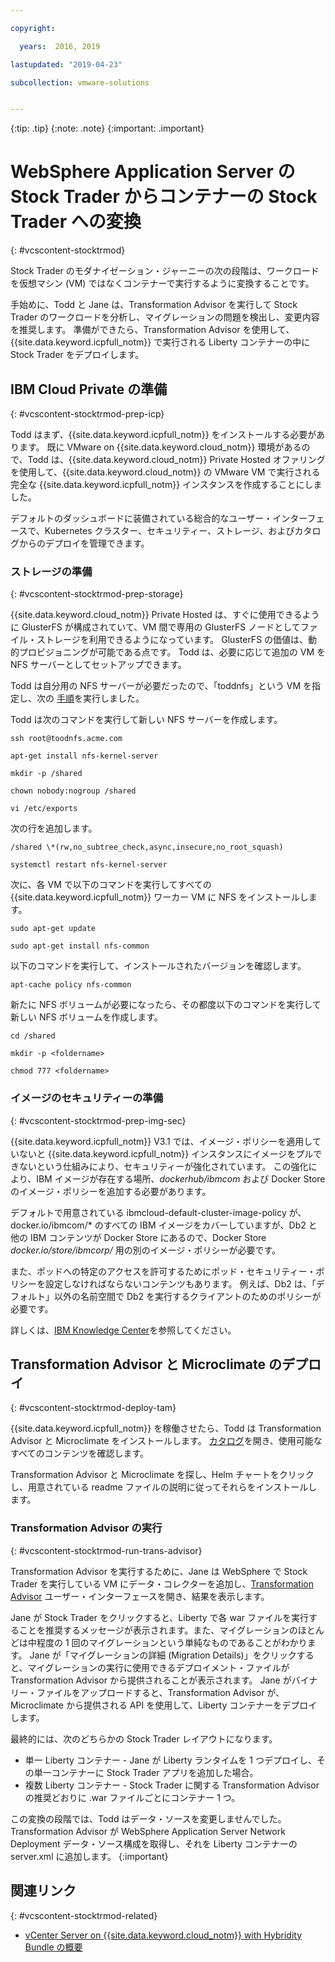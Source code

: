 ```yaml
---

copyright:

  years:  2016, 2019

lastupdated: "2019-04-23"

subcollection: vmware-solutions


---
```


{:tip: .tip}
{:note: .note}
{:important: .important}

# WebSphere Application Server の Stock Trader からコンテナーの Stock Trader への変換
{: #vcscontent-stocktrmod}

Stock Trader のモダナイゼーション・ジャーニーの次の段階は、ワークロードを仮想マシン (VM) ではなくコンテナーで実行するように変換することです。

手始めに、Todd と Jane は、Transformation Advisor を実行して Stock Trader のワークロードを分析し、マイグレーションの問題を検出し、変更内容を推奨します。 準備ができたら、Transformation Advisor を使用して、{{site.data.keyword.icpfull_notm}} で実行される Liberty コンテナーの中に Stock Trader をデプロイします。

## IBM Cloud Private の準備
{: #vcscontent-stocktrmod-prep-icp}

Todd はまず、{{site.data.keyword.icpfull_notm}} をインストールする必要があります。 既に VMware on {{site.data.keyword.cloud_notm}} 環境があるので、Todd は、{{site.data.keyword.cloud_notm}} Private Hosted オファリングを使用して、{{site.data.keyword.cloud_notm}} の VMware VM で実行される完全な {{site.data.keyword.icpfull_notm}} インスタンスを作成することにしました。

デフォルトのダッシュボードに装備されている総合的なユーザー・インターフェースで、Kubernetes クラスター、セキュリティー、ストレージ、およびカタログからのデプロイを管理できます。

### ストレージの準備
{: #vcscontent-stocktrmod-prep-storage}

{{site.data.keyword.cloud_notm}} Private Hosted は、すぐに使用できるように GlusterFS が構成されていて、VM 間で専用の GlusterFS ノードとしてファイル・ストレージを利用できるようになっています。 GlusterFS の価値は、動的プロビジョニングが可能である点です。 Todd は、必要に応じて追加の VM を NFS サーバーとしてセットアップできます。

Todd は自分用の NFS サーバーが必要だったので、「toddnfs」という VM を指定し、次の
[手順](https://help.ubuntu.com/community/SettingUpNFSHowTo)を実行しました。

Todd は次のコマンドを実行して新しい NFS サーバーを作成します。

`ssh root@toodnfs.acme.com`

`apt-get install nfs-kernel-server`

`mkdir -p /shared`

`chown nobody:nogroup /shared`

`vi /etc/exports`

次の行を追加します。

`/shared \*(rw,no_subtree_check,async,insecure,no_root_squash)`

`systemctl restart nfs-kernel-server`

次に、各 VM で以下のコマンドを実行してすべての {{site.data.keyword.icpfull_notm}} ワーカー VM に NFS をインストールします。

`sudo apt-get update`

`sudo apt-get install nfs-common`

以下のコマンドを実行して、インストールされたバージョンを確認します。

`apt-cache policy nfs-common`

新たに NFS ボリュームが必要になったら、その都度以下のコマンドを実行して新しい NFS ボリュームを作成します。

`cd /shared`

`mkdir -p <foldername>`

`chmod 777 <foldername>`

### イメージのセキュリティーの準備
{: #vcscontent-stocktrmod-prep-img-sec}

{{site.data.keyword.icpfull_notm}} V3.1 では、イメージ・ポリシーを適用していないと {{site.data.keyword.icpfull_notm}} インスタンスにイメージをプルできないという仕組みにより、セキュリティーが強化されています。 この強化により、IBM イメージが存在する場所、*dockerhub/ibmcom* および Docker Store のイメージ・ポリシーを追加する必要があります。

デフォルトで用意されている ibmcloud-default-cluster-image-policy が、docker.io/ibmcom/\* のすべての IBM イメージをカバーしていますが、Db2 と他の IBM コンテンツが Docker Store にあるので、Docker Store  *docker.io/store/ibmcorp/* 用の別のイメージ・ポリシーが必要です。

また、ポッドへの特定のアクセスを許可するためにポッド・セキュリティー・ポリシーを設定しなければならないコンテンツもあります。 例えば、Db2 は、「デフォルト」以外の名前空間で Db2 を実行するクライアントのためのポリシーが必要です。

詳しくは、[IBM Knowledge
Center](https://www.ibm.com/support/knowledgecenter/SSBS6K_3.1.0/manage_cluster/enable_pod_security.html)を参照してください。

## Transformation Advisor と Microclimate のデプロイ
{: #vcscontent-stocktrmod-deploy-tam}

{{site.data.keyword.icpfull_notm}} を稼働させたら、Todd は Transformation Advisor と Microclimate をインストールします。 [カタログ](https://www.ibm.com/cloud/private/architecture)を開き、使用可能なすべてのコンテンツを確認します。

Transformation Advisor と Microclimate を探し、Helm チャートをクリックし、用意されている readme ファイルの説明に従ってそれらをインストールします。

### Transformation Advisor の実行
{: #vcscontent-stocktrmod-run-trans-advisor}

Transformation Advisor を実行するために、Jane は WebSphere で Stock Trader を実行している VM にデータ・コレクターを追加し、[Transformation
Advisor](https://developer.ibm.com/recipes/tutorials/using-the-transformation-advisor-on-ibm-cloud-private/) ユーザー・インターフェースを開き、結果を表示します。

Jane が Stock Trader をクリックすると、Liberty で各 war ファイルを実行することを推奨するメッセージが表示されます。また、マイグレーションのほとんどは中程度の 1 回のマイグレーションという単純なものであることがわかります。 Jane が「マイグレーションの詳細 (Migration Details)」をクリックすると、マイグレーションの実行に使用できるデプロイメント・ファイルが Transformation Advisor から提供されることが表示されます。 Jane がバイナリー・ファイルをアップロードすると、Transformation Advisor が、Microclimate から提供される API を使用して、Liberty コンテナーをデプロイします。

最終的には、次のどちらかの Stock Trader レイアウトになります。
* 単一 Liberty コンテナー - Jane が Liberty ランタイムを 1 つデプロイし、その単一コンテナーに Stock Trader アプリを追加した場合。
* 複数 Liberty コンテナー - Stock Trader に関する Transformation Advisor の推奨どおりに .war ファイルごとにコンテナー 1 つ。

この変換の段階では、Todd はデータ・ソースを変更しませんでした。 Transformation Advisor が WebSphere Application Server Network Deployment データ・ソース構成を取得し、それを Liberty コンテナーの server.xml に追加します。
{:important}

## 関連リンク
{: #vcscontent-stocktrmod-related}

* [vCenter Server on {{site.data.keyword.cloud_notm}} with Hybridity Bundle の概要](/docs/services/vmwaresolutions/archiref/vcs?topic=vmware-solutions-vcs-hybridity-intro)
